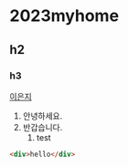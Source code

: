 # 2023myhome
## h2
### h3

[이은지](https://github.com/dldmswl98)


1. 안녕하세요.
1. 반갑습니다.
    1. test
    
    
```html
<div>hello</div>
```
